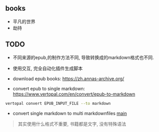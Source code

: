 ## books

* 平凡的世界
* 劫持

## TODO

* 不同来源的epub,的制作方法不同, 导致转换成的markdown格式也不同.

* 使用交互, 完全自动化插件生成脚本

* download epub books: https://zh.annas-archive.org/
* convert epub to single markdown: https://www.vertopal.com/en/convert/epub-to-markdown

```bash
vertopal convert EPUB_INPUT_FILE --to markdown
```
* convert single markdown to multi markdownfiles [main](./src/main.js)

> 其实使用什么格式不重要, 书籍都是文字, 没有特殊语法
